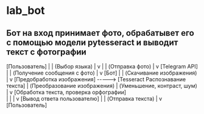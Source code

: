 # lab_bot
## Бот на вход принимает фото, обрабатывет его с помощью модели pytesseract и выводит текст с фотографии




[Пользователь]
    |
    | (Выбор языка)
    |
    v
    |
    |  (Отправка фото)
    |
    v
[Telegram API]
    |
    |  (Получение сообщения с фото)
    |
    v
  [Бот]
    |
    |  (Скачивание изображения)
    |
    v
[Предобработка изображения] -----> [Tesseract Распознавание текста]
                                               |
 (Преобразование изображения)                  | 
 (Уменьшение, контраст, шум)                   |
                                               v
                                    [Обработка текста, проверка орфографии]  
                                               |
                                               |
                                               |
                                               v
                                     [Вывод ответа пользователю]
                                                |
                                                |  (Отправка текста)
                                                |
                                                v
                                         [Пользователь]

